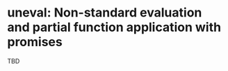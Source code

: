 
<!-- README.md is generated from README.Rmd. Please edit that file -->

# uneval: Non-standard evaluation and partial function application with promises

<!-- badges: start -->
<!-- badges: end -->

TBD
